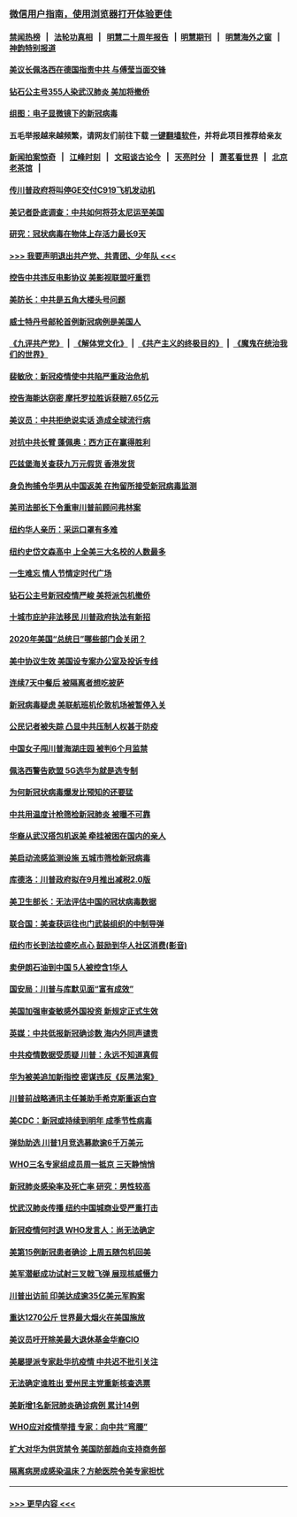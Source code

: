 ### [微信用户指南，使用浏览器打开体验更佳](https://github.com/gfw-breaker/banned-news1/blob/master/indexes/wechat-guide.md?t=0)
#### [禁闻热榜](热点新闻.md?t=0)  &nbsp;&nbsp;|&nbsp;&nbsp; [法轮功真相](https://github.com/gfw-breaker/truth/blob/master/README.md?t=0) &nbsp;&nbsp;|&nbsp;&nbsp; [明慧二十周年报告](https://github.com/gfw-breaker/mh-reports/blob/master/README.md?t=0) &nbsp;&nbsp;|&nbsp;&nbsp;[明慧期刊](https://github.com/gfw-breaker/mh-qikan) &nbsp;&nbsp;|&nbsp;&nbsp; [明慧海外之窗](https://github.com/gfw-breaker/mh-news/blob/master/README.md?t=0) &nbsp;&nbsp;|&nbsp;&nbsp; [神韵特别报道](https://github.com/gfw-breaker/mh-news/blob/master/shenyun.md?t=0)
#### [美议长佩洛西在德国指责中共 与傅莹当面交锋](../pages/nsc412/n11872375.md?t=02161822) 
#### [钻石公主号355人染武汉肺炎 美加将撤侨](../pages/nsc412/n11872392.md?t=02161822) 
#### [组图：电子显微镜下的新冠病毒](../pages/nsc412/n11872057.md?t=02161822) 
#### 五毛举报越来越频繁，请网友们前往下载 [一键翻墙软件](https://github.com/gfw-breaker/ssr-accounts)，并将此项目推荐给亲友
#### [新闻拍案惊奇](https://github.com/gfw-breaker/banned-news1/blob/master/pages/link4.md) &nbsp;&nbsp;|&nbsp;&nbsp; [江峰时刻](https://github.com/gfw-breaker/banned-news1/blob/master/pages/link4.md) &nbsp;&nbsp;|&nbsp;&nbsp; [文昭谈古论今](https://github.com/gfw-breaker/banned-news1/blob/master/pages/link4.md) &nbsp;&nbsp;|&nbsp;&nbsp; [天亮时分](https://github.com/gfw-breaker/banned-news1/blob/master/pages/link4.md) &nbsp;&nbsp;|&nbsp;&nbsp; [萧茗看世界](https://github.com/gfw-breaker/banned-news1/blob/master/pages/link4.md) &nbsp;&nbsp;|&nbsp;&nbsp; [北京老茶馆](https://github.com/gfw-breaker/banned-news1/blob/master/pages/link4.md) &nbsp;&nbsp;|&nbsp;&nbsp; 
#### [传川普政府将叫停GE交付C919飞机发动机](../pages/nsc412/n11871600.md?t=02161822) 
#### [美记者卧底调查：中共如何将芬太尼运至美国](../pages/nsc412/n11871821.md?t=02161822) 
#### [研究：冠状病毒在物体上存活力最长9天](../pages/nsc412/n11871871.md?t=02161822) 
#### [>>> 我要声明退出共产党、共青团、少年队 <<<](https://github.com/begood0513/goodnews/blob/master/quit/letter.md) 
#### [控告中共违反电影协议 美影视联盟吁重罚](../pages/nsc412/n11871820.md?t=02161822) 
#### [美防长：中共是五角大楼头号问题](../pages/nsc412/n11871768.md?t=02161822) 
#### [威士特丹号邮轮首例新冠病例是美国人](../pages/nsc412/n11871731.md?t=02161822) 
#### [《九评共产党》](https://github.com/begood0513/9ping.md/blob/master/README.md) &nbsp;|&nbsp; [《解体党文化》](../../../../jtdwh.md/blob/master/README.md)  &nbsp;|&nbsp; [《共产主义的终极目的》](../../../../gczydzjmd.md/blob/master/README.md) &nbsp;|&nbsp; [《魔鬼在统治我们的世界》](../../../../mgztzwmdsj.md/blob/master/README.md) 
#### [裴敏欣：新冠疫情使中共陷严重政治危机](../pages/nsc412/n11871514.md?t=02161822) 
#### [控告海能达窃密 摩托罗拉胜诉获赔7.65亿元](../pages/nsc412/n11871594.md?t=02161822) 
#### [美议员：中共拒绝说实话 造成全球流行病](../pages/nsc412/n11871582.md?t=02161822) 
#### [对抗中共长臂 蓬佩奥：西方正在赢得胜利](../pages/nsc412/n11871500.md?t=02161822) 
#### [匹兹堡海关查获九万元假货 香港发货](../pages/nsc412/n11870716.md?t=02161822) 
#### [身负拘捕令华男从中国返美  在拘留所接受新冠病毒监测](../pages/nsc412/n11870710.md?t=02161822) 
#### [美司法部长下令重审川普前顾问弗林案](../pages/nsc412/n11870258.md?t=02161822) 
#### [纽约华人亲历：采运口罩有多难](../pages/nsc412/n11870531.md?t=02161822) 
#### [纽约史岱文森高中  上全美三大名校的人数最多](../pages/nsc412/n11870557.md?t=02161822) 
#### [一生难忘 情人节情定时代广场](../pages/nsc412/n11870536.md?t=02161822) 
#### [钻石公主号新冠疫情严峻 美将派包机撤侨](../pages/nsc412/n11870505.md?t=02161822) 
#### [十城市庇护非法移民 川普政府执法有新招](../pages/nsc412/n11870410.md?t=02161822) 
#### [2020年美国“总统日”哪些部门会关闭？](../pages/nsc412/n11870148.md?t=02161822) 
#### [美中协议生效 美国设专案办公室及投诉专线](../pages/nsc412/n11870266.md?t=02161822) 
#### [连续7天中餐后 被隔离者想吃披萨](../pages/nsc412/n11870243.md?t=02161822) 
#### [新冠病毒疑虑 美联航班机伦敦机场被暂停入关](../pages/nsc412/n11870015.md?t=02161822) 
#### [公民记者被失踪 凸显中共压制人权甚于防疫](../pages/nsc412/n11870042.md?t=02161822) 
#### [中国女子闯川普海湖庄园 被判6个月监禁](../pages/nsc412/n11869919.md?t=02161822) 
#### [佩洛西警告欧盟 5G选华为就是选专制](../pages/nsc412/n11869898.md?t=02161822) 
#### [为何新冠状病毒爆发比预知的还要猛](../pages/nsc412/n11869828.md?t=02161822) 
#### [中共用温度计枪筛检新冠肺炎 被曝不可靠](../pages/nsc412/n11869707.md?t=02161822) 
#### [华裔从武汉搭包机返美 牵挂被困在国内的亲人](../pages/nsc412/n11869711.md?t=02161822) 
#### [美启动流感监测设施 五城市筛检新冠病毒](../pages/nsc412/n11869689.md?t=02161822) 
#### [库德洛：川普政府拟在9月推出减税2.0版](../pages/nsc412/n11869627.md?t=02161822) 
#### [美卫生部长：无法评估中国的冠状病毒数据](../pages/nsc412/n11869301.md?t=02161822) 
#### [联合国：美查获运往也门武装组织的中制导弹](../pages/nsc412/n11868677.md?t=02161822) 
#### [纽约市长到法拉盛吃点心  鼓励到华人社区消费(影音)](../pages/nsc412/n11868197.md?t=02161822) 
#### [卖伊朗石油到中国  5人被控含1华人](../pages/nsc412/n11867988.md?t=02161822) 
#### [国安局：川普与库默见面“富有成效”](../pages/nsc412/n11867976.md?t=02161822) 
#### [美国加强审查敏感外国投资 新规定正式生效](../pages/nsc412/n11868041.md?t=02161822) 
#### [英媒：中共低报新冠确诊数 海内外同声谴责](../pages/nsc412/n11867421.md?t=02161822) 
#### [中共疫情数据受质疑 川普：永远不知道真假](../pages/nsc412/n11867195.md?t=02161822) 
#### [华为被美追加新指控 密谋违反《反黑法案》](../pages/nsc412/n11867191.md?t=02161822) 
#### [川普前战略通讯主任兼助手希克斯重返白宫](../pages/nsc412/n11867104.md?t=02161822) 
#### [美CDC：新冠或持续到明年 成季节性病毒](../pages/nsc412/n11867279.md?t=02161822) 
#### [弹劾助选 川普1月竞选募款逾6千万美元](../pages/nsc412/n11866950.md?t=02161822) 
#### [WHO三名专家组成员周一抵京 三天静悄悄](../pages/nsc412/n11866947.md?t=02161822) 
#### [新冠肺炎感染率及死亡率 研究：男性较高](../pages/nsc412/n11866956.md?t=02161822) 
#### [忧武汉肺炎传播 纽约中国城商业受严重打击](../pages/nsc412/n11866902.md?t=02161822) 
#### [新冠疫情何时退 WHO发言人：尚无法确定](../pages/nsc412/n11866864.md?t=02161822) 
#### [美第15例新冠患者确诊 上周五随包机回美](../pages/nsc412/n11866852.md?t=02161822) 
#### [美军潜艇成功试射三叉戟飞弹 展现核威慑力](../pages/nsc412/n11866046.md?t=02161822) 
#### [川普出访前 印美达成逾35亿美元军购案](../pages/nsc412/n11865444.md?t=02161822) 
#### [重达1270公斤 世界最大烟火在美国施放](../pages/nsc412/n11865198.md?t=02161822) 
#### [美议员吁开除美最大退休基金华裔CIO](../pages/nsc412/n11865230.md?t=02161822) 
#### [美屡提派专家赴华抗疫情 中共迟不批引关注](../pages/nsc412/n11864719.md?t=02161822) 
#### [无法确定谁胜出 爱州民主党重新核查选票](../pages/nsc412/n11864830.md?t=02161822) 
#### [美新增1名新冠肺炎确诊病例 累计14例](../pages/nsc412/n11864893.md?t=02161822) 
#### [WHO应对疫情举措 专家：向中共“弯腰”](../pages/nsc412/n11864727.md?t=02161822) 
#### [扩大对华为供货禁令 美国防部趋向支持商务部](../pages/nsc412/n11864773.md?t=02161822) 
#### [隔离病房成感染温床？方舱医院令美专家担忧](../pages/nsc412/n11864575.md?t=02161822) 

----
#### [ >>> 更早内容 <<< ](../indexes/nsc412-earlier.md)
